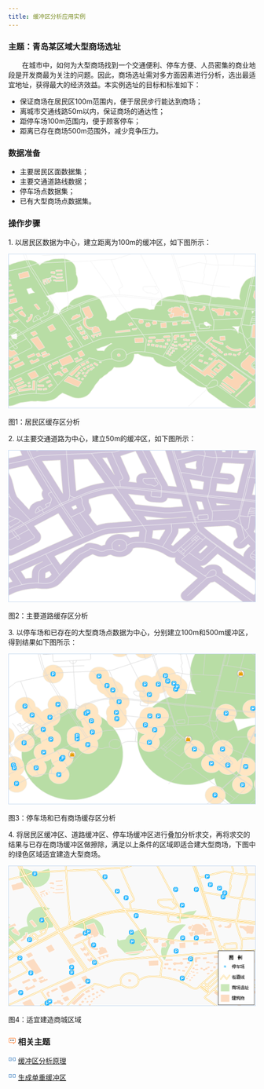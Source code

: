 ```yaml
---
title: 缓冲区分析应用实例
---
```



### 主题：青岛某区域大型商场选址

　　在城市中，如何为大型商场找到一个交通便利、停车方便、人员密集的商业地段是开发商最为关注的问题。因此，商场选址需对多方面因素进行分析，选出最适宜地址，获得最大的经济效益。本实例选址的目标和标准如下：

-   保证商场在居民区100m范围内，便于居民步行能达到商场；
-   离城市交通线路50m以内，保证商场的通达性；
-   距停车场100m范围内，便于顾客停车；
-   距离已存在商场500m范围外，减少竞争压力。

### 数据准备

-   主要居民区面数据集；
-   主要交通道路线数据；
-   停车场点数据集；
-   已有大型商场点数据集。

### 操作步骤

1\.  以居民区数据为中心，建立距离为100m的缓冲区，如下图所示：

   ![](img/BufferApplication1.png)

   图1：居民区缓存区分析


2\.  以主要交通道路为中心，建立50m的缓冲区，如下图所示：

  ![](img/BufferApplication2.png)

  图2：主要道路缓存区分析


3\.  以停车场和已存在的大型商场点数据为中心，分别建立100m和500m缓冲区，得到结果如下图所示：
  
  ![](img/BufferApplication3.png)

  图3：停车场和已有商场缓存区分析


4\.  将居民区缓冲区、道路缓冲区、停车场缓冲区进行叠加分析求交，再将求交的结果与已存在商场缓冲区做擦除，满足以上条件的区域即适合建大型商场，下图中的绿色区域适宜建造大型商场。

   ![](img/BufferApplication4.png)

   图4：适宜建造商城区域


### ![](img/seealso.png) 相关主题

![](img/smalltitle.png) [缓冲区分析原理](BufferTheory.html)

![](img/smalltitle.png) [生成单重缓冲区](SingleBuffer.html)


